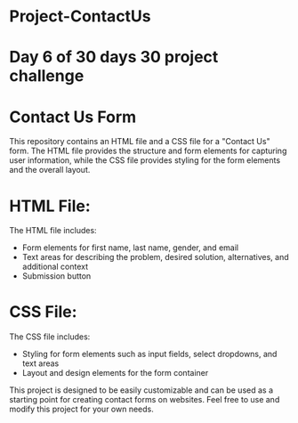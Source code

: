 # Project-ContactUs
# Day 6 of 30 days 30 project challenge

# Contact Us Form

This repository contains an HTML file and a CSS file for a "Contact Us" form. The HTML file provides the structure and form elements for capturing user information, while the CSS file provides styling for the form elements and the overall layout.

# HTML File:
The HTML file includes:
- Form elements for first name, last name, gender, and email
- Text areas for describing the problem, desired solution, alternatives, and additional context
- Submission button

# CSS File:
The CSS file includes:
- Styling for form elements such as input fields, select dropdowns, and text areas
- Layout and design elements for the form container

This project is designed to be easily customizable and can be used as a starting point for creating contact forms on websites. Feel free to use and modify this project for your own needs.
